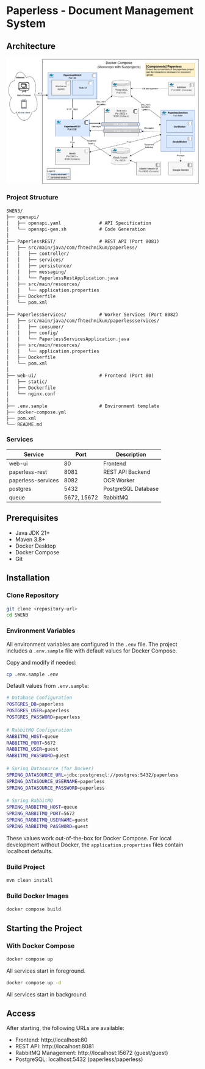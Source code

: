 # Paperless - Document Management System

## Architecture

![Architecture Diagram](public/semester-project-architecture.png)

### Project Structure

```
SWEN3/
├── openapi/
│   ├── openapi.yaml              # API Specification
│   └── openapi-gen.sh            # Code Generation
│
├── PaperlessREST/                # REST API (Port 8081)
│   ├── src/main/java/com/fhtechnikum/paperless/
│   │   ├── controller/
│   │   ├── services/
│   │   ├── persistence/
│   │   ├── messaging/
│   │   └── PaperlessRestApplication.java
│   ├── src/main/resources/
│   │   └── application.properties
│   ├── Dockerfile
│   └── pom.xml
│
├── PaperlessServices/            # Worker Services (Port 8082)
│   ├── src/main/java/com/fhtechnikum/paperlessservices/
│   │   ├── consumer/
│   │   ├── config/
│   │   └── PaperlessServicesApplication.java
│   ├── src/main/resources/
│   │   └── application.properties
│   ├── Dockerfile
│   └── pom.xml
│
├── web-ui/                       # Frontend (Port 80)
│   ├── static/
│   ├── Dockerfile
│   └── nginx.conf
│
├── .env.sample                   # Environment template
├── docker-compose.yml
├── pom.xml
└── README.md
```

### Services

| Service | Port | Description |
|---------|------|-------------|
| web-ui | 80 | Frontend |
| paperless-rest | 8081 | REST API Backend |
| paperless-services | 8082 | OCR Worker |
| postgres | 5432 | PostgreSQL Database |
| queue | 5672, 15672 | RabbitMQ |

## Prerequisites

- Java JDK 21+
- Maven 3.8+
- Docker Desktop
- Docker Compose
- Git

## Installation

### Clone Repository

```bash
git clone <repository-url>
cd SWEN3
```

### Environment Variables

All environment variables are configured in the `.env` file. The project includes a `.env.sample` file with default values for Docker Compose.

Copy and modify if needed:
```bash
cp .env.sample .env
```

Default values from `.env.sample`:

```bash
# Database Configuration
POSTGRES_DB=paperless
POSTGRES_USER=paperless
POSTGRES_PASSWORD=paperless

# RabbitMQ Configuration
RABBITMQ_HOST=queue
RABBITMQ_PORT=5672
RABBITMQ_USER=guest
RABBITMQ_PASSWORD=guest

# Spring Datasource (for Docker)
SPRING_DATASOURCE_URL=jdbc:postgresql://postgres:5432/paperless
SPRING_DATASOURCE_USERNAME=paperless
SPRING_DATASOURCE_PASSWORD=paperless

# Spring RabbitMQ
SPRING_RABBITMQ_HOST=queue
SPRING_RABBITMQ_PORT=5672
SPRING_RABBITMQ_USERNAME=guest
SPRING_RABBITMQ_PASSWORD=guest
```

These values work out-of-the-box for Docker Compose. For local development without Docker, the `application.properties` files contain localhost defaults.

### Build Project

```bash
mvn clean install
```

### Build Docker Images

```bash
docker compose build
```

## Starting the Project

### With Docker Compose

```bash
docker compose up
```

All services start in foreground.

```bash
docker compose up -d
```

All services start in background.


## Access

After starting, the following URLs are available:

- Frontend: http://localhost:80
- REST API: http://localhost:8081
- RabbitMQ Management: http://localhost:15672 (guest/guest)
- PostgreSQL: localhost:5432 (paperless/paperless)

